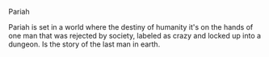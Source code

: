 Pariah 

Pariah is set in a world where the destiny of humanity it's on the hands of one
man that was rejected by society, labeled as crazy and locked up into a
dungeon. Is the story of the last man in earth.

